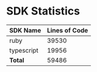# SDK Statistics

| SDK Name | Lines of Code |
| -------- | ------------- |
| ruby | 39530 |
| typescript | 19956 |
| **Total** | 59486 |

